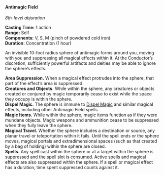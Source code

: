 #### Antimagic Field
<!-- TODO Check and tag this spell -->
<!-- markdownlint-disable-next-line no-emphasis-as-heading -->
_8th-level abjuration_

**Casting Time:** 1 action \
**Range:** Self \
**Components:** V, S, M (pinch of powdered cold iron) \
**Duration:** Concentration (1 hour)

An invisible 10-foot radius sphere of antimagic forms around you, moving with you and suppressing all magical effects within it.
At the Conductor’s discretion, sufficiently powerful artifacts and deities may be able to ignore the sphere’s effects.

**Area Suppression.**
When a magical effect protrudes into the sphere, that part of the effect’s area is suppressed.
\
**Creatures and Objects.**
While within the sphere, any creatures or objects created or conjured by magic temporarily cease to exist while the space they occupy is within the sphere.
\
**Dispel Magic.**
The sphere is immune to [Dispel Magic](#Dispel_Magic_dispel_magic) and similar magical effects, including other Antimagic Field spells.
\
**Magic Items.**
While within the sphere, magic items function as if they were mundane objects.
Magic weapons and ammunition cease to be suppressed when they fully leave the sphere.
\
**Magical Travel.**
Whether the sphere includes a destination or source, any planar travel or teleportation within it fails.
Until the spell ends or the sphere moves, magical portals and extradimensional spaces (such as that created by a bag of holding) within the sphere are closed.
\
**Spells.**
Any spell cast within the sphere or at a target within the sphere is suppressed and the spell slot is consumed.
Active spells and magical effects are also suppressed within the sphere.
If a spell or magical effect has a duration, time spent suppressed counts against it.
